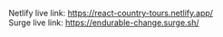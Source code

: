 Netlify live link: https://react-country-tours.netlify.app/
<br>
Surge live link: https://endurable-change.surge.sh/
